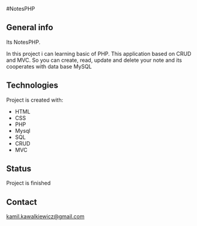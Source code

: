 #NotesPHP

## General info

Its NotesPHP.

In this project i can learning basic of PHP.
This application based on CRUD and MVC. So you can create, read, update and delete your note and its 
cooperates with data base MySQL

## Technologies

Project is created with:

- HTML
- CSS
- PHP
- Mysql
- SQL
- CRUD
- MVC

## Status

Project is finished

## Contact

kamil.kawalkiewicz@gmail.com
